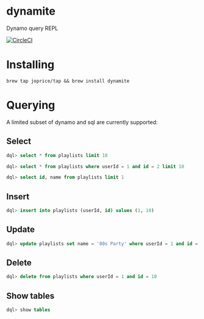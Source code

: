 # dynamite
Dynamo query REPL

[![CircleCI](https://circleci.com/gh/joprice/dynamite/tree/master.svg?style=svg)](https://circleci.com/gh/joprice/dynamite/tree/master)

# Installing

`brew tap joprice/tap && brew install dynamite`

# Querying

A limited subset of dynamo and sql are currently supported:

## Select

```sql
dql> select * from playlists limit 10
```

```sql
dql> select * from playlists where userId = 1 and id = 2 limit 10
```

```sql
dql> select id, name from playlists limit 1
```

## Insert

```sql
dql> insert into playlists (userId, id) values (1, 10)
```
## Update

```sql
dql> update playlists set name = '80s Party' where userId = 1 and id = 10
```

## Delete

```sql
dql> delete from playlists where userId = 1 and id = 10
```

## Show tables

```sql
dql> show tables
```
